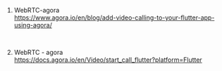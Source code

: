 1. WebRTC-agora<br>
https://www.agora.io/en/blog/add-video-calling-to-your-flutter-app-using-agora/
<br>

2. WebRTC - agora <br>
https://docs.agora.io/en/Video/start_call_flutter?platform=Flutter
